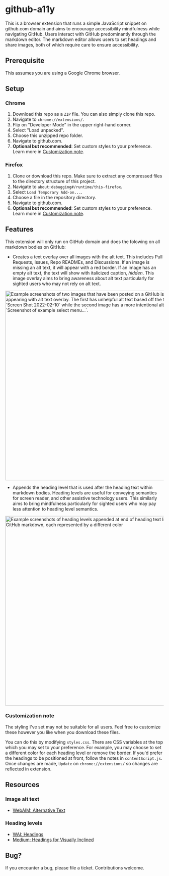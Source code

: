 # github-a11y

This is a browser extension that runs a simple JavaScript snippet on github.com domain and aims to encourage accessibility mindfulness while navigating GitHub. Users interact with GitHub predominantly through the markdown editor. The markdown editor allows users to set headings and share images, both of which require care to ensure accessibility.

## Prerequisite

This assumes you are using a Google Chrome browser.

## Setup

### Chrome

1. Download this repo as a `ZIP` file. You can also simply clone this repo.
2. Navigate to `chrome://extensions/`.
3. Flip on "Developer Mode" in the upper right-hand corner.
4. Select "Load unpacked".
5. Choose this unzipped repo folder.
6. Navigate to github.com.
7. **Optional but recommended**: Set custom styles to your preference. Learn more in [Customization note](#customization-note).

### Firefox

1. Clone or download this repo. Make sure to extract any compressed files to the directory structure of this project.
2. Navigate to `about:debugging#/runtime/this-firefox`.
3. Select `Load Temporary Add-on...`.
4. Choose a file in the repository directory.
5. Navigate to github.com.
6. **Optional but recommended**: Set custom styles to your preference. Learn more in [Customization note](#customization-note).

## Features

This extension will only run on GitHub domain and does the folowing on all markdown bodies on GitHub:

- Creates a text overlay over all images with the alt text. This includes Pull Requests, Issues, Repo READMEs, and Discussions. If an image is missing an alt text, it will appear with a red border. If an image has an empty alt text, the text will show with italicized caption, *hidden*. This image overlay aims to bring awareness about alt text particularly for sighted users who may not rely on alt text.

<img width="600" alt="Example screenshots of two images that have been posted on a GitHub issue, each appearing with alt text overlay. The first has unhelpful alt text based off the filename, `Screen Shot 2022-02-10` while the second image has a more intentional alt text, `Screenshot of example select menu...`." src="https://user-images.githubusercontent.com/16447748/154407948-1d02f35f-52ce-49ed-b098-e3528018230b.png">

- Appends the heading level that is used after the heading text within markdown bodies. Heading levels are useful for conveying semantics for screen reader, and other assistive technology users. This similarly aims to bring mindfulness particularly for sighted users who may pay less attention to heading level semantics.

<img width="600" alt="Example screenshots of heading levels appended at end of heading text line inside a GitHub markdown, each represented by a different color" src="https://user-images.githubusercontent.com/16447748/154763325-57ad4785-691c-4760-b0ca-b2e3cabacd1f.png">


### Customization note

The styling I've set may not be suitable for all users. Feel free to customize these however you like when you download these files. 

You can do this by modifying `styles.css`. There are CSS variables at the top which you may set to your preference. For example, you may choose to set a different color for each heading level or remove the border. If you'd prefer the headings to be positioned at front, follow the notes in `contentScript.js`. Once changes are made, `Update` on `chrome://extensions/` so changes are reflected in extension.

## Resources

### Image alt text

- [WebAIM: Alternative Text](https://webaim.org/techniques/alttext/)

### Heading levels

- [WAI: Headings](https://www.w3.org/WAI/tutorials/page-structure/headings/)
- [Medium: Headings for Visually Inclined](https://medium.com/@inkblotty/headings-for-the-visually-inclined-c537e87865f)

## Bug?

If you encounter a bug, please file a ticket. Contributions welcome.
